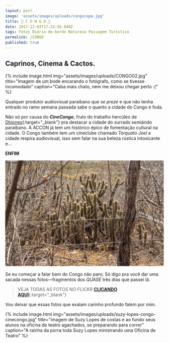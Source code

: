 ```yaml
---
layout: post
image: 'assets/images/uploads/congocapa.jpg'
title: 🌵 C O N G O 🌵
date: 2017-12-03T17:22:56.648Z
tags: Fotos Diário-de-bordo Natureza Paisagem Turístico
permalink: /CONGO
published: true
---
```


## Caprinos, Cinema & Cactos.


{% include image.html
            img="assets/images/uploads/CONGO02.jpg"
            title="Imagem de um bode encarando o fotógrafo, como se tivesse incomodado"
            caption="Caba mais chato, nem me deixou chegar perto :("
%}

Qualquer produtor audiovisual paraibano que *se preze* e que não tenha entrado no ramo semana passada sabe o quanto a cidade do Congo é foda.

Não só por causa do ***CineCongo***, fruto do trabalho hercúleo de [Dhiones](https://www.instagram.com/dhionesdocongo/){:target="_blank"} pra destacar a cidade do surrado semiárido paraibano. A ACCON já tem um histórico épico de fomentação cultural na cidade. O Congo também tem um cineclube chamado *Torquato Joel* a cidade respira audiovisual, isso sem falar na sua beleza rústica intoxicante e…

**ENFIM**

![imagem de cactus atrás de uma cerca de arame farpado](assets/images/uploads/CONGO01.jpg)

Se eu começar a falar bem do Congo não paro; Só digo pra você dar uma sacada nessas fotos—fragmentos dos *QUASE* três dias que passei lá.

> VEJA TODAS AS FOTOS NO FLICKR [**CLICANDO AQUI**](https://www.flickr.com/gp/macalango/LtwZ9a){:target="_blank"}

Vou deixar que essas fotos que exalam carinho profundo falem por mim.

{% include image.html
            img="assets/images/uploads/suzy-lopes-congo-cinecongo.jpg"
            title="imagem de Suzy Lopes de costas e ao fundo seus alunos na oficina de teatro agachados, se preparando para correr"
            caption="A rainha da porra toda Suzy Lopes ministrando uma Oficina de Teatro"
%}